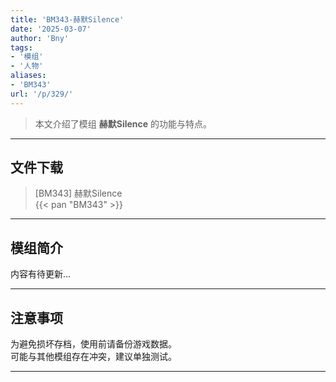 ```yaml
---
title: 'BM343-赫默Silence'
date: '2025-03-07'
author: 'Bny'
tags:
- '模组'
- '人物'
aliases:
- 'BM343'
url: '/p/329/'
---
```


> 本文介绍了模组 **赫默Silence** 的功能与特点。

---

## 文件下载

> [BM343] 赫默Silence  
{{< pan "BM343" >}}  

---

## 模组简介

>  
内容有待更新...  

---

## 注意事项

>  
为避免损坏存档，使用前请备份游戏数据。  
可能与其他模组存在冲突，建议单独测试。  

---

